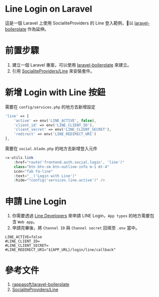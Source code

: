 # Line Login on Laravel
這是一個 Laravel 上使用 SocialiteProviders 的 Line 登入範例，以 [laravel-boilerplate](https://github.com/rappasoft/laravel-boilerplate) 作為延伸。

# 前置步驟
1. 建立一個 Laravel 專案，可以使用 [laravel-boilerplate](https://github.com/rappasoft/laravel-boilerplate) 來建立。
2. 引用 [SocialiteProviders/Line](https://github.com/SocialiteProviders/Line) 來安裝套件。

# 新增 Login with Line 按鈕
需要在 `config/services.php` 的地方去新增設定
```php
'line' => [
    'active' => env('LINE_ACTIVE', false),
    'client_id' => env('LINE_CLIENT_ID'),
    'client_secret' => env('LINE_CLIENT_SECRET'),
    'redirect' => env('LINE_REDIRECT_URI')
],
```

需要在 `social.blade.php` 的地方去新增登入元件
```php
<x-utils.link
    :href="route('frontend.auth.social.login', 'line')"
    class="btn btn-sm btn-outline-info m-1 mt-4"
    icon="fab fa-line"
    :text="__('Login with Line')"
    :hide="!config('services.line.active')" />
```

# 申請 Line Login
1. 你需要透過 [Line Developers](https://developers.line.biz) 來申請 LINE Login，`App types` 的地方需要包含 `Web app`。
2. 申請完畢後，將 `Channel ID` 與 `Channel secret` 回填至 `.env` 當中。
```env
LINE_ACTIVE=false
#LINE_CLIENT_ID=
#LINE_CLIENT_SECRET=
#LINE_REDIRECT_URI="${APP_URL}/login/line/callback"
```

# 參考文件
1. [rappasoft/laravel-boilerplate](https://github.com/rappasoft/laravel-boilerplate)
2. [SocialiteProviders/Line](https://github.com/SocialiteProviders/Line)
